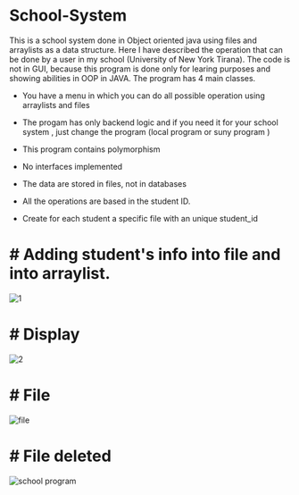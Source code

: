 # School-System

This is a school system done in Object oriented java using files and arraylists as a data structure. 
Here I have described the operation that can be done by a user in my school (University of New York Tirana).
The code is not in GUI, because this program is done only for learing purposes and showing abilities in OOP in JAVA.
 The program has 4 main classes.
 
- You have a menu in which you can do all possible operation using arraylists and files

- The progam has only backend logic and if you need it for your  school system , just change the program (local program or suny program )

- This program contains polymorphism

- No interfaces implemented

- The data are stored in files, not in databases

- All the operations are based in the student ID. 

- Create for each student a specific file with an unique student_id



# # Adding student's info into file and into arraylist. 

![1](https://user-images.githubusercontent.com/71281629/177186988-1817be27-7e50-4b20-9cfe-5c81ef9dc664.png)


# # Display

![2](https://user-images.githubusercontent.com/71281629/177187214-25140577-2b7c-4b5d-b6f0-11233ba62fbb.png)


# # File
![file](https://user-images.githubusercontent.com/71281629/177187343-04064614-1f29-45b7-bf8b-f44e99018cde.png)



# # File deleted
![school program](https://user-images.githubusercontent.com/71281629/177186509-8ca00953-7b9e-4b70-b4c4-2395f6ae6fae.png)



